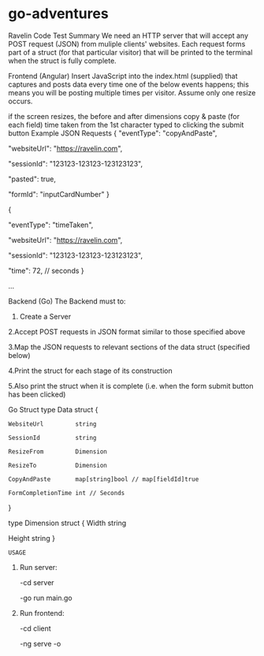 # go-adventures

Ravelin Code Test
Summary
We need an HTTP server that will accept any POST request (JSON) from muliple clients' websites. Each request forms part of a struct (for that particular visitor) that will be printed to the terminal when the struct is fully complete.

Frontend (Angular)
Insert JavaScript into the index.html (supplied) that captures and posts data every time one of the below events happens; this means you will be posting multiple times per visitor. Assume only one resize occurs.

if the screen resizes, the before and after dimensions
copy & paste (for each field)
time taken from the 1st character typed to clicking the submit button
Example JSON Requests
{
  "eventType": "copyAndPaste",
  
  "websiteUrl": "https://ravelin.com",
  
  "sessionId": "123123-123123-123123123",
  
  "pasted": true,
  
  "formId": "inputCardNumber"
}

{

  "eventType": "timeTaken",

"websiteUrl": "https://ravelin.com",

"sessionId": "123123-123123-123123123",

"time": 72, // seconds
}

...

Backend (Go)
The Backend must to:
1. Create a Server

2.Accept POST requests in JSON format similar to those specified above

3.Map the JSON requests to relevant sections of the data struct (specified below)

4.Print the struct for each stage of its construction

5.Also print the struct when it is complete (i.e. when the form submit button has been clicked)

Go Struct
type Data struct {

	WebsiteUrl         string
        
	SessionId          string
        
	ResizeFrom         Dimension
        
	ResizeTo           Dimension
        
	CopyAndPaste       map[string]bool // map[fieldId]true
        
	FormCompletionTime int // Seconds
}

type Dimension struct {
Width  string

Height string
}

	USAGE

1. Run server: 
	
	-cd server
	
	-go run main.go
	

2. Run frontend:
	
	-cd client
	
	-ng serve -o
